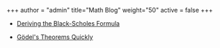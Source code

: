 +++
author = "admin"
title="Math Blog"
weight="50"
active = false
+++


* [Deriving the Black-Scholes Formula](/pdf/BlackScholes.pdf)

* [Gödel's Theorems Quickly](/pdf/blog/G_del_s_Theorems_Quickly.pdf)


<!---



* [Graph Neural Network as a Branching Heuristic in Solving Quantified Boolean Formulas](/pdf/Undergrad_Thesis.pdf)


Events:

* [Research in Industrial Projects for Students, Singapore](https://www.ipam.ucla.edu/programs/student-research-programs/research-in-industrial-projects-for-students-rips-2019-singapore/)

* [2020 Joint Math Meetings, Denver](/pdf/JMM2020.pdf)

* [2021 CRM-PIMS Summer School in Probability (CRM, Montreal)](https://www.msri.org/summer_schools/957)
--->




<!---
[![Undergrad_Thesis](/img/pdf.gif)](/pdf/Undergrad_Thesis.pdf)
[![black-scholes](/img/pdf.gif)](/pdf/BSPaper.pdf)
--->

<!---
* For my [<u>undergraduate senior thesis</u>](/pdf/Undergrad_Thesis.pdf), I pursued a continuation of [Learning Heuristics for Automated Reasoning through Deep Reinforcement Learning](https://arxiv.org/abs/1807.08058). I explored using a Graph Neural Network as a branching heuristic in [Conflict Driven Clause Learning](https://en.wikipedia.org/wiki/Conflict-driven_clause_learning) for [SAT solving](https://en.wikipedia.org/wiki/Boolean_satisfiability_problem).

* As an intern in [securities valuation](https://www.stout.com/en/services/complex-securities-and-financial-instruments), I wrote about the [<u>derivation of the Black-Scholes Formula</u>](/pdf/BSPaper.pdf).

* I love betting on football and basketball games, and I like to see how probability appears in sports betting, so I wrote [Betting and Basic Probability](/pdf/Betting.pdf) and [Moneylines and Implied Win Probability](/pdf/Moneylines.pdf).
[![betting](/img/pdf.gif)](/pdf/Betting.pdf) [![moneylines](/img/pdf.gif)](/pdf/Moneylines.pdf)

* As part of [Research in Industrial Projects for Students, Singapore](https://www.ipam.ucla.edu/programs/student-research-programs/research-in-industrial-projects-for-students-rips-2019-singapore/), my group gave a [beamer presentation](/pdf/CoqBeamerTalk.pdf) to the NUS math community, wrote a [report](pdf/RIPS_Report.pdf) summarizing what we did, and presented a [poster](/pdf/JMM2020.pdf) at JMM 2020 in Denver.
[![presentation](/img/pdf.gif)](/pdf/CoqBeamerTalk.pdf) [![report](/img/pdf.gif)](/pdf/RIPS_Report.pdf) [![poster](/img/pdf.gif)](/pdf/JMM2020.pdf)
    
* As part of the [Berkeley Mathematics Directed Reading Program](https://math.berkeley.edu/wp/drp/), I read Evans’ [An Introduction to Stochastic Differential Equations](/pdf/EvansSDE.pdf) and gave a [presentation](/pdf/SDEbeamer.pdf) on SDEs to the Berkeley math community.
[![presentation](/img/pdf.gif)](/pdf/SDEbeamer.pdf)

* The [2 Envelopes Problem](/pdf/2envelopes.pdf) is really cool.
[![2envelopes](/img/pdf.gif)](/pdf/2envelopes.pdf)

* [Courses taken](/courses/)
--->


